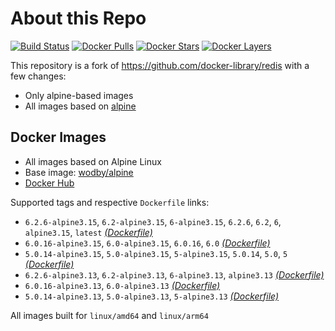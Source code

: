 # About this Repo

[![Build Status](https://github.com/wodby/base-redis/workflows/Build%20docker%20image/badge.svg)](https://github.com/wodby/base-redis/actions)
[![Docker Pulls](https://img.shields.io/docker/pulls/wodby/base-redis.svg)](https://hub.docker.com/r/wodby/base-redis)
[![Docker Stars](https://img.shields.io/docker/stars/wodby/base-redis.svg)](https://hub.docker.com/r/wodby/base-redis)
[![Docker Layers](https://images.microbadger.com/badges/image/wodby/base-redis.svg)](https://microbadger.com/images/wodby/base-redis)

This repository is a fork of https://github.com/docker-library/redis with a few changes:

* Only alpine-based images
* All images based on [alpine](https://github.com/wodby/alpine) 
## Docker Images

* All images based on Alpine Linux
* Base image: [wodby/alpine](https://github.com/wodby/alpine)
* [Docker Hub](https://hub.docker.com/r/wodby/base-redis)

Supported tags and respective `Dockerfile` links:

* `6.2.6-alpine3.15`, `6.2-alpine3.15`, `6-alpine3.15`, `6.2.6`, `6.2`, `6`, `alpine3.15`, `latest` [_(Dockerfile)_](https://github.com/wodby/base-redis/tree/master/6.2/alpine/Dockerfile.wodby)
* `6.0.16-alpine3.15`, `6.0-alpine3.15`, `6.0.16`, `6.0` [_(Dockerfile)_](https://github.com/wodby/base-redis/tree/master/6.0/alpine/Dockerfile.wodby)
* `5.0.14-alpine3.15`, `5.0-alpine3.15`, `5-alpine3.15`, `5.0.14`, `5.0`, `5` [_(Dockerfile)_](https://github.com/wodby/base-redis/tree/master/5/alpine/Dockerfile.wodby)
* `6.2.6-alpine3.13`, `6.2-alpine3.13`, `6-alpine3.13`, `alpine3.13` [_(Dockerfile)_](https://github.com/wodby/base-redis/tree/master/6.2/alpine/Dockerfile.wodby)
* `6.0.16-alpine3.13`, `6.0-alpine3.13` [_(Dockerfile)_](https://github.com/wodby/base-redis/tree/master/6.0/alpine/Dockerfile.wodby)
* `5.0.14-alpine3.13`, `5.0-alpine3.13`, `5-alpine3.13` [_(Dockerfile)_](https://github.com/wodby/base-redis/tree/master/5/alpine/Dockerfile.wodby)

All images built for `linux/amd64` and `linux/arm64`
